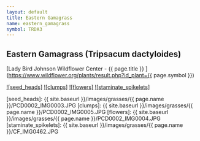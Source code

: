 ```yaml
---
layout: default
title: Eastern Gamagrass
name: eastern_gamagrass
symbol: TRDA3
---
```

## Eastern Gamagrass (Tripsacum dactyloides)

[Lady Bird Johnson Wildflower Center - {{ page.title }} ](https://www.wildflower.org/plants/result.php?id_plant={{ page.symbol }})

[![seed_heads]][lbj_TRDA3_seeds]
[![clumps]][lbj_TRDA3_clumps]
[![flowers]][lbj_TRDA3_flowers]
[![staminate_spikelets]][lbj_TRDA3_staminate_spikelets]


[seed_heads]: {{ site.baseurl }}/images/grasses/{{ page.name }}/PCD0002_IMG0003.JPG
[clumps]: {{ site.baseurl }}/images/grasses/{{ page.name }}/PCD0002_IMG0005.JPG
[flowers]: {{ site.baseurl }}/images/grasses/{{ page.name }}/PCD0002_IMG0004.JPG
[staminate_spikelets]: {{ site.baseurl }}/images/grasses/{{ page.name }}/CF_IMG0462.JPG

[lbj_TRDA3_seeds]: http://www.wildflower.org/gallery/result.php?id_image=103 "Paul Cox, Lady Bird Johnson Wildflower Center"
[lbj_TRDA3_clumps]: http://www.wildflower.org/gallery/result.php?id_image=105 "Beth Anderson, Lady Bird Johnson Wildflower Center"
[lbj_TRDA3_flowers]: http://www.wildflower.org/gallery/result.php?id_image=104 "Paul Cox, Lady Bird Johnson Wildflower Center"
[lbj_TRDA3_staminate_spikelets]: http://www.wildflower.org/gallery/result.php?id_image=36845 "Carolyn Fannon, Lady Bird Johnson Wildflower Center"
